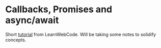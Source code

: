 # Callbacks, Promises and async/await
Short [tutorial](https://youtu.be/JRNToFh3hxU) from LearnWebCode. Will be taking some notes to solidify concepts.